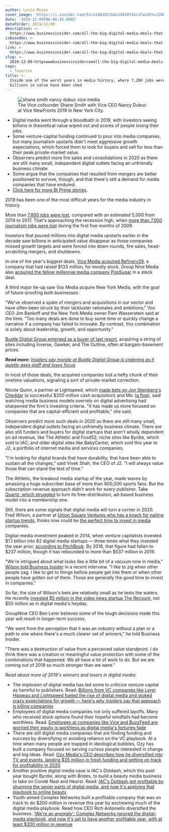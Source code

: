 ```yaml
---
author: Lucia Moses
cover_image: 'https://i.insider.com/5ccd1401021b4c24850741c3?width=1200&format=jpeg'
date: '2019-12-09T06:06:45.000Z'
dateFolder: 2019/12/09
description: >-
  https://www.businessinsider.com/all-the-big-digital-media-deals-that-happened-in-2019-2019-12
isBasedOn: >-
  https://www.businessinsider.com/all-the-big-digital-media-deals-that-happened-in-2019-2019-12
link: >-
  https://www.businessinsider.com/all-the-big-digital-media-deals-that-happened-in-2019-2019-12
slug: >-
  2019-12-09-httpswwwbusinessinsidercomall-the-big-digital-media-deals-that-happened-in-2019-2019-12
tags:
  - favorite
title: >-
  Inside one of the worst years in media history, where 7,200 jobs were axed and
  billions in value have been shed
---
```

<figure data-e2e-name="image-figure-image" data-media-container="image" data-type="img"><img alt="shane smith nancy dubuc vice media" sizes="(min-width: 1280px) 900px" src="https://i.insider.com/5d94fb6962f8d8104d57fded?width=700" srcset="https://i.insider.com/5d94fb6962f8d8104d57fded?width=400&amp;format=jpeg&amp;auto=webp 400w, https://i.insider.com/5d94fb6962f8d8104d57fded?width=500&amp;format=jpeg&amp;auto=webp 500w, https://i.insider.com/5d94fb6962f8d8104d57fded?width=700&amp;format=jpeg&amp;auto=webp 700w, https://i.insider.com/5d94fb6962f8d8104d57fded?width=1000&amp;format=jpeg&amp;auto=webp 1000w, https://i.insider.com/5d94fb6962f8d8104d57fded?width=1300&amp;format=jpeg&amp;auto=webp 1300w, https://i.insider.com/5d94fb6962f8d8104d57fded?width=2000&amp;format=jpeg&amp;auto=webp 2000w"/><figcaption data-e2e-name="image-caption"> The Vice cofounder Shane Smith with Vice CEO Nancy Dubuc at Vice NewFronts 2019 in New York City. </figcaption></figure>
<ul><li>Digital media went through a bloodbath in 2019, with investors seeing billions in theoretical value wiped out and scores of people losing their jobs.</li><li>Some venture-capital funding continued to pour into media companies, but many journalism upstarts didn't meet aggressive growth expectations, which forced them to look for buyers and sell for less than their peak private-market value.</li><li>Observers predict more fire sales and consolidations in 2020 as there are still many small, independent digital outlets facing an unfriendly business climate.</li><li>Some argue that the companies that resulted from mergers are better positioned to survive, though, and that there's still a demand for media companies that have endured.</li><li><a data-analytics-module="summary_bullets" data-analytics-post-depth="0" href="https://www.businessinsider.com/prime?module=article&amp;area=summarymarymaryhttps://www.businessinsider.com/prime?module=article&amp;area=summarymarymary">Click here for more BI Prime stories</a>.</li></ul>
<p>2019 has been one of the most difficult years for the media industry in history.</p>
<p>More than <a data-analytics-module="body_link" data-analytics-post-depth="20" href="https://www.businessinsider.com/2019-media-layoffs-job-cuts-at-buzzfeed-huffpost-vice-details-2019-2">7,800 jobs were lost</a><a data-analytics-module="body_link" data-analytics-post-depth="20" href="https://www.businessinsider.com/2019-media-layoffs-job-cuts-at-buzzfeed-huffpost-vice-details-2019-2">,</a> compared with an estimated 5,000 from 2014 to 2017. That's approaching the recession high, when <a data-analytics-module="body_link" data-analytics-post-depth="20" href="https://www.bloomberg.com/news/articles/2019-07-01/journalism-layoffs-are-at-the-highest-level-since-last-recession">more than 7,000 journalism jobs were lost</a> during the first five months of 2009.</p>
<p>Investors that poured millions into digital media upstarts earlier in the decade saw billions in anticipated value disappear as those companies missed growth targets and were forced into down rounds, fire sales, head-scratching mergers, and shutdowns.</p>
<p>In one of the year's biggest deals, <a data-analytics-module="body_link" data-analytics-post-depth="40" href="https://www.businessinsider.com/how-refinery29-ended-up-selling-to-vice-media-2019-10">Vice Media acquired Refinery29</a>, a company that had raised $133 million, for mostly stock. Group Nine Media also <a data-analytics-module="body_link" data-analytics-post-depth="40" href="https://www.nytimes.com/2019/10/07/business/popsugar-group-nine-deal.html">acquired the fellow millennial media company PopSugar</a> in a stock deal.</p>
<p>A third major tie-up saw Vox Media acquire New York Media, with the goal of future-proofing both businesses.</p>
<p>"We've observed a spate of mergers and acquisitions in our sector and have often been struck by their lackluster rationales and ambitions," Vox CEO Jim Bankoff and the New York Media owner Pam Wasserstein said at the time. "Too many deals are done to buy some time or quickly change a narrative if a company has failed to innovate. By contrast, this combination is solely about leadership, growth, and opportunity."</p>
<p><a data-analytics-module="body_link" data-analytics-post-depth="40" href="https://www.businessinsider.com/bustle-digital-group-acquires-inverse-staffers-laid-off-2019-7">Bustle Digital Group emerged as a buyer of last resort</a>, acquiring a string of sites including Inverse, Gawker, and The Outline, often at bargain-basement prices.</p>
<p><em><strong>Read more: </strong><a data-analytics-module="body_link" data-analytics-post-depth="40" href="https://www.businessinsider.com/bustle-digital-group-staff-cuts-diversity-bryan-goldberg-2019-10">Insiders say morale at Bustle Digital Group is cratering as it quietly axes staff and loses focus</a></em></p>
<p>In most of those deals, the acquired companies lost a hefty chunk of their onetime valuations, signaling a sort of private-market correction.</p>
<p>Nicole Quinn, a partner at Lightspeed, which <a data-analytics-module="body_link" data-analytics-post-depth="40" href="https://www.businessinsider.com/cheddars-jon-steinberg-says-ignoring-conventional-wisdom-led-him-to-a-200-million-exit-2019-4">made bets on Jon Steinberg's Cheddar</a> (a successful $200 million cash acquisition) and Mic (<a data-analytics-module="body_link" data-analytics-post-depth="40" href="https://www.businessinsider.com/how-mic-sold-to-bustle-2018-12">a flop</a>), said watching media business models overrely on digital advertising had sharpened the firm's investing criteria. "It has made us more focused on companies that are capital-efficient and profitable," she said.</p>
<p>Observers predict more such deals in 2020 as there are still many small, independent digital outlets facing an unfriendly business climate. There are also still funders and buyers for digital startups that aren't wholly dependent on ad revenue, like The Athletic and Food52; niche sites like Byrdie, which sold to IAC; and older digital sites like BabyCenter, which sold this year to J2, a portfolio of internet media and services companies.</p>
<p>"I'm looking for digital brands that have durability, that have been able to sustain all the changes," said Vivek Shah, the CEO of J2. "I will always value those that can stand the test of time."</p>
<p>The Athletic, the breakout media startup of the year, made waves by amassing a huge subscriber base of more than 600,000 sports fans. But the subscription-revenue approach didn't work for every publisher. Take <a data-analytics-module="body_link" data-analytics-post-depth="60" href="https://www.businessinsider.com/business-publisher-quartzs-membership-strategy-struggles-2019-9">Quartz, which struggled</a> to turn its free-distribution, ad-based business model into a membership one.</p>
<p>Still, there are some signals that digital media will turn a corner in 2020. Fred Wilson, a partner at <a data-analytics-module="body_link" data-analytics-post-depth="60" href="https://businessinsider.com/investor-fred-wilson-talks-media-direct-listings-startup-disasters-2019-11">Union Square Ventures who has a knack for nailing startup trends</a>, thinks now could be <a data-analytics-module="body_link" data-analytics-post-depth="60" href="https://www.businessinsider.com/venture-capitalist-fred-wilson-explains-investment-in-the-recount-2019-11">the perfect time to invest in media</a> companies.</p>
<p>Digital-media investment peaked in 2014, when venture capitalists invested $1.1 billion into 82 digital media startups — three times what they invested the year prior, <a data-analytics-module="body_link" data-analytics-post-depth="60" href="https://pitchbook.com/news/articles/vox-media-to-buy-new-york-magazine-in-vc-backed-takeover">according to PitchBook</a>. By 2018, that figure had fallen to $237 million, though it has rebounded to more than $537 million in 2019.</p>
<p>"We're intrigued about what looks like a little bit of a vacuum now in media," <a data-analytics-module="body_link" data-analytics-post-depth="80" href="https://www.businessinsider.com/venture-capitalist-fred-wilson-explains-investment-in-the-recount-2019-11">Wilson told Business Insider</a> in a recent interview. "I like to zig when other people zag. I like to get to things before people get into them or when other people have gotten out of them. Those are generally the good time to invest in companies."</p>
<p>So far, the size of Wilson's bets are relatively small as he tests the waters. He recently <a data-analytics-module="body_link" data-analytics-post-depth="80" href="https://www.businessinsider.com/venture-capitalist-fred-wilson-explains-investment-in-the-recount-2019-11">invested $5 million in the video news startup The Recount</a>, not $50 million as in digital media's heyday.</p>
<p>GroupNine CEO Ben Lerer believes some of the tough decisions made this year will result in longer-term success.</p>
<p>"We went from the perception that it was an industry without a plan or a path to one where there's a much clearer set of winners," he told Business Insider.</p>
<p>"There was a destruction of value from a perceived value standpoint. I do think there was a creation or meaningful value protection with some of the combinations that happened. We all have a lot of work to do. But we are coming out of 2019 so much stronger than we were."</p>
<p><em>Read about more of 2019's winners and losers in digital media:</em></p>
<ul><li>The implosion of digital media has led some to criticize venture capital as harmful to publishers. Read: <a data-analytics-post-depth="80" href="https://www.businessinsider.com/how-vc-billions-fueled-the-rise-of-digital-media-2018-12">Billions from VC companies like Lerer Hippeau and Lightspeed fueled the rise of digital media and stoked crazy expectations for growth — here's why insiders say that approach is killing companies</a></li><li>Employees of digital media companies not only suffered layoffs. Many who received stock options found their hopeful windfalls had become worthless. Read: <a data-analytics-post-depth="100" href="https://www.businessinsider.com/employees-of-digital-media-outlets-worry-stock-options-are-worthless-2019-10">Employees at companies like Vice and BuzzFeed are worried their equity is worthless as digital media's fortunes fade</a></li><li>There are still digital media companies that are finding funding and success by diversifying or avoiding reliance on the VC playbook. At a time when many people are trapped in ideological bubbles, Ozy has built a company focused on serving curious people interested in change and big ideas. Read: <a data-analytics-post-depth="100" href="https://www.businessinsider.com/ozy-media-raised-35-million-to-grow-tv-events-businesses-2019-10">Ozy Media's CEO describes how he diversified into TV and events, landing $35 million in fresh funding and getting on track for profitability in 2020</a></li><li>Another positive digital media case is IAC's Dotdash, which this past year bought Byrdie, along with Brides, to build a beauty media business to take on Condé Nast and Hearst. Read: <a data-analytics-post-depth="100" href="https://www.businessinsider.com/iacs-dotdash-is-launching-a-big-expansion-into-beauty-2019-9">IAC's Dotdash got profitable by shunning the sexier parts of digital media, and now it's applying that playbook to online beauty</a></li><li>Youth-aimed Complex Networks built a profitable company that was on track to do $200 million in revenue this year by eschewing much of the digital media playbook. Read how CEO Rich Antoniello diversified the business: <a data-analytics-post-depth="100" href="https://www.businessinsider.com/complex-networks-is-on-track-to-exceed-200-million-this-year-profitably-2019-4">'We're an anomaly': Complex Networks ignored the digital-media playbook, and now it's set to have another profitable year, with at least $200 million in revenue</a></li></ul>
